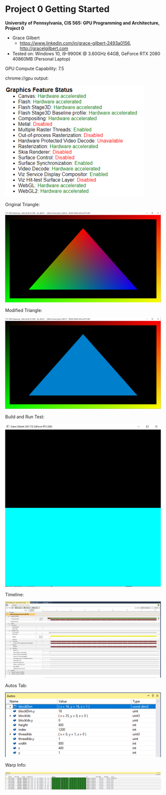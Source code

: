 Project 0 Getting Started
====================

**University of Pennsylvania, CIS 565: GPU Programming and Architecture, Project 0**

* Grace Gilbert
  * https://www.linkedin.com/in/grace-gilbert-2493a0156, http://gracelgilbert.com
* Tested on: Windows 10, i9-9900K @ 3.60GHz 64GB, GeForce RTX 2080 40860MB (Personal Laptop)

GPU Compute Capability: 7.5

chrome://gpu output:

![](images/Capture.PNG)

Original Triangle:

![](images/Triangle1.PNG)

Modified Triangle:

![](images/ModifiedTriangle.PNG)

Build and Run Test:

![](images/buildTest.PNG)

Timeline:

![](images/Timeline.PNG)

Autos Tab:

![](images/Autos.PNG)

Warp Info:

![](images/WarpInfo.PNG)

